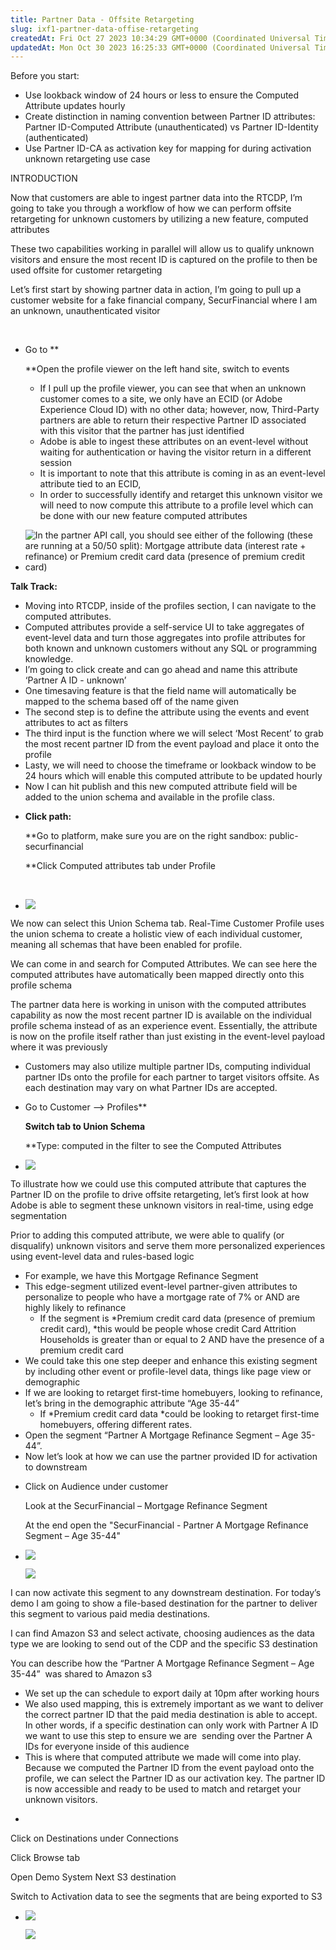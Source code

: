 ```yaml
---
title: Partner Data - Offsite Retargeting
slug: ixf1-partner-data-offise-retargeting
createdAt: Fri Oct 27 2023 10:34:29 GMT+0000 (Coordinated Universal Time)
updatedAt: Mon Oct 30 2023 16:25:33 GMT+0000 (Coordinated Universal Time)
---
```


Before you start:

- Use lookback window of 24 hours or less to ensure the Computed Attribute updates hourly  
- Create distinction in naming convention between Partner ID attributes: Partner ID-Computed Attribute (unauthenticated) vs Partner ID-Identity (authenticated) 
- Use Partner ID-CA as activation key for mapping for during activation unknown retargeting use case  

INTRODUCTION

Now that customers are able to ingest partner data into the RTCDP, I’m going to take you through a workflow of how we can perform offsite retargeting for unknown customers by utilizing a new feature, computed attributes  

These two capabilities working in parallel will allow us to qualify unknown visitors and ensure the most recent ID is captured on the profile to then be used offsite for customer retargeting 

Let’s first start by showing partner data in action, I’m going to pull up a customer website for a fake financial company, SecurFinancial where I am an unknown, unauthenticated visitor

 

- Go to **

  **Open the profile viewer on the left hand site, switch to events



  - If I pull up the profile viewer, you can see that when an unknown customer comes to a site, we only have an ECID (or Adobe Experience Cloud ID) with no other data; however, now, Third-Party partners are able to return their respective Partner ID associated with this visitor that the partner has just identified  
  - Adobe is able to ingest these attributes on an event-level without waiting for authentication or having the visitor return in a different session 
  - It is important to note that this attribute is coming in as an event-level attribute tied to an ECID,  
  - In order to successfully identify and retarget this unknown visitor we will need to now compute this attribute to a profile level which can be done with our new feature computed attributes


- ![](../../assets/llB-x7ZkSTCQ4U7DgQ92M_image.png "In the partner API call, you should see either of the following (these are running at a 50/50 split): Mortgage attribute data (interest rate + refinance) or Premium credit card data (presence of premium credit card)")

**Talk Track:** 

- Moving into RTCDP, inside of the profiles section, I can navigate to the computed attributes.  
- Computed attributes provide a self-service UI to take aggregates of event-level data and turn those aggregates into profile attributes for both known and unknown customers without any SQL or programming knowledge. 
- I’m going to click create and can go ahead and name this attribute ‘Partner A ID - unknown’ 
- One timesaving feature is that the field name will automatically be mapped to the schema based off of the name given 
- The second step is to define the attribute using the events and event attributes to act as filters 
- The third input is the function where we will select ‘Most Recent’ to grab the most recent partner ID from the event payload and place it onto the profile  
- Lasty, we will need to choose the timeframe or lookback window to be 24 hours which will enable this computed attribute to be updated hourly 
- Now I can hit publish and this new computed attribute field will be added to the union schema and available in the profile class. 

* **Click path:** 

  **Go to platform, make sure you are on the right sandbox: public-securfinancial

  **Click Computed attributes tab under Profile  



   


* ![](../../assets/7O0RTgrEzE8XtsihU-7sI_image.png)

We now can select this Union Schema tab. Real-Time Customer Profile uses the union schema to create a holistic view of each individual customer, meaning all schemas that have been enabled for profile. 

We can come in and search for Computed Attributes. We can see here the computed attributes have automatically been mapped directly onto this profile schema  

The partner data here is working in unison with the computed attributes capability as now the most recent partner ID is available on the individual profile schema instead of as an experience event. Essentially, the attribute is now on the profile itself rather than just existing in the event-level payload where it was previously 

- Customers may also utilize multiple partner IDs, computing individual partner IDs onto the profile for each partner to target visitors offsite. As each destination may vary on what Partner IDs are accepted. 

* Go to Customer --> Profiles**

  **Switch tab to Union Schema**

  **Type: computed in the filter to see the Computed Attributes


* ![](../../assets/xAm2jZOVeNyqwm_SXUD94_image.png)



To illustrate how we could use this computed attribute that captures the Partner ID on the profile to drive offsite retargeting, let’s first look at how Adobe is able to segment these unknown visitors in real-time, using edge segmentation  

Prior to adding this computed attribute, we were able to qualify (or disqualify) unknown visitors and serve them more personalized experiences using event-level data and rules-based logic 

- For example, we have this Mortgage Refinance Segment  
- This edge-segment utilized event-level partner-given attributes to personalize to people who have a mortgage rate of 7% or AND are highly likely to refinance
  - If the segment is *Premium credit card data (presence of premium credit card), *this would be people whose credit Card Attrition Households is greater than or equal to 2 AND have the presence of a premium credit card
- We could take this one step deeper and enhance this existing segment by including other event or profile-level data, things like page view or demographic  
- If we are looking to retarget first-time homebuyers, looking to refinance, let’s bring in the demographic attribute “Age 35-44”  
  - If *Premium credit card data *could be looking to retarget first-time homebuyers, offering different rates.
- Open the segment “Partner A Mortgage Refinance Segment – Age 35-44”.
- Now let’s look at how we can use the partner provided ID for activation to downstream

* Click on Audience under customer  

  Look at the SecurFinancial – Mortgage Refinance Segment 

  At the end open the "SecurFinancial - Partner A Mortgage Refinance Segment – Age 35-44"




* ![](../../assets/k8i8W3xGT9W-yMRqqlAkO_image.png)

  ![](../../assets/6ep8PxyUJgElb3NHfAMn2_image.png)



I can now activate this segment to any downstream destination. For today’s demo I am going to show a file-based destination for the partner to deliver this segment to various paid media destinations.  

I can find Amazon S3 and select activate, choosing audiences as the data type we are looking to send out of the CDP and the specific S3 destination  

You can describe how the “Partner A Mortgage Refinance Segment – Age 35-44”  was shared to Amazon s3

- We set up the can schedule to export daily at 10pm after working hours 
- We also used mapping, this is extremely important as we want to deliver the correct partner ID that the paid media destination is able to accept. In other words, if a specific destination can only work with Partner A ID we want to use this step to ensure we are  sending over the Partner A IDs for everyone inside of this audience  
- This is where that computed attribute we made will come into play. Because we computed the Partner ID from the event payload onto the profile, we can select the Partner ID as our activation key. The partner ID is now accessible and ready to be used to match and retarget your unknown visitors.  

*

  Click on Destinations under Connections  

  Click Browse tab

  Open Demo System Next S3 destination

  Switch to Activation data to see the segments that are being exported to S3






* ![](../../assets/gapr1u1oq98Hjh9JpE-pm_image.png)

  ![](../../assets/V_-1j9YYtKF86ip0jyIT7_image.png)




